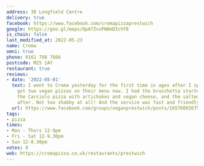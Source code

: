 ```yaml
---
address: 30 Longfield Centre
delivery: true
facebook: https://www.facebook.com/cromapizzaprestwich
google: https://goo.gl/maps/DpAfZvuFW8mD3chf8
is_chain: false
last_modified_at: 2022-05-23
name: Croma
omni: true
phone: 0161 798 7666
postcode: M25 1AY
restaurant: true
reviews:
- date: '2022-05-01'
  text: I went to Croma yesterday for the first time in ages after I spotted they've
    got two vegan pizzas on their menu now. I had the bruschetta starter, and then
    the Carciolo pizza with artichokes and vegan cheese, and the salted caramel icecream
    after. Not too shabby at all! And the service was fast and friendly, too.
  url: https://www.facebook.com/groups/veganprestwich/posts/1657609267949816/
tags:
- pizza
times:
- Mon - Thurs 12-9pm
- Fri - Sat 12-9.30pm
- Sun 12-8.30pm
votes: 8
web: https://cromapizza.co.uk/restaurants/prestwich
---
```

